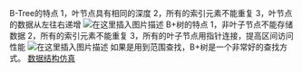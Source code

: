 B-Tree的特点
1，叶节点具有相同的深度
2，所有的索引元素不能重复
3，叶节点的数据从左往右递增
![在这里插入图片描述](https://img-blog.csdnimg.cn/20200406141422657.png)
B+树的特点
1，非叶子节点不能存储数据
2，所有的索引元素不能重复
3，所有的叶子节点用指针连接，提高区间访问性能
![在这里插入图片描述](https://img-blog.csdnimg.cn/20200406141318629.png)
如果是用到范围查找，B+树是一个非常好的查找方式。
[数据结构仿真](https://www.cs.usfca.edu/~galles/visualization/Algorithms.html)
